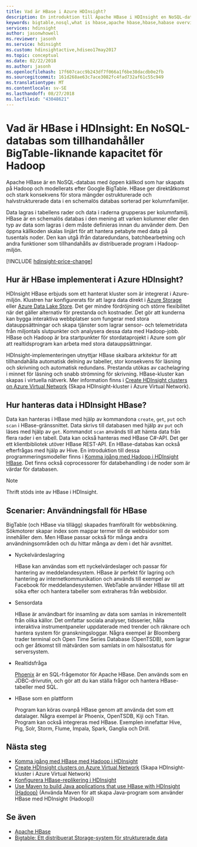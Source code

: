 ```yaml
---
title: Vad är HBase i Azure HDInsight?
description: En introduktion till Apache HBase i HDInsight en NoSQL-databas som bygger på Hadoop. Läs mer om användningsfall och jämför HBase med andra Hadoop-kluster.
keywords: bigtable,nosql,what is hbase,apache hbase,hbase,habase overview,
services: hdinsight
author: jasonwhowell
ms.reviewer: jasonh
ms.service: hdinsight
ms.custom: hdinsightactive,hdiseo17may2017
ms.topic: conceptual
ms.date: 02/22/2018
ms.author: jasonh
ms.openlocfilehash: 17f607cacc9b243df7f066a1f6be38dacdb0e2fb
ms.sourcegitcommit: 161d268ae63c7ace3082fc4fad732af61c55c949
ms.translationtype: MT
ms.contentlocale: sv-SE
ms.lasthandoff: 08/27/2018
ms.locfileid: "43048621"
---
```

# <a name="what-is-hbase-in-hdinsight-a-nosql-database-that-provides-bigtable-like-capabilities-for-hadoop"></a>Vad är HBase i HDInsight: En NoSQL-databas som tillhandahåller BigTable-liknande kapacitet för Hadoop
Apache HBase är en NoSQL-databas med öppen källkod som har skapats på Hadoop och modellerats efter Google BigTable. HBase ger direktåtkomst och stark konsekvens för stora mängder ostrukturerade och halvstrukturerade data i en schemalös databas sorterad per kolumnfamiljer.

Data lagras i tabellens rader och data i raderna grupperas per kolumnfamilj. HBase är en schemalös databas i den mening att varken kolumner eller den typ av data som lagras i dem måste definieras innan du använder dem. Den öppna källkoden skalas linjärt för att hantera petabyte med data på tusentals noder. Den kan utgå ifrån dataredundans, batchbearbetning och andra funktioner som tillhandahålls av distribuerade program i Hadoop-miljön.

[!INCLUDE [hdinsight-price-change](../../../includes/hdinsight-enhancements.md)]

## <a name="how-is-hbase-implemented-in-azure-hdinsight"></a>Hur är HBase implementerat i Azure HDInsight?
HDInsight HBase erbjuds som ett hanterat kluster som är integrerat i Azure-miljön. Klustren har konfigurerats för att lagra data direkt i [Azure Storage](./../hdinsight-hadoop-use-blob-storage.md) eller [Azure Data Lake Store](./../hdinsight-hadoop-use-data-lake-store.md). Det ger mindre fördröjning och större flexibilitet när det gäller alternativ för prestanda och kostnader. Det gör att kunderna kan bygga interaktiva webbplatser som fungerar med stora datauppsättningar och skapa tjänster som lagrar sensor- och telemetridata från miljontals slutpunkter och analysera dessa data med Hadoop-jobb. HBase och Hadoop är bra startpunkter för stordataprojekt i Azure som gör att realtidsprogram kan arbeta med stora datauppsättningar.

HDInsight-implementeringen utnyttjar HBase skalbara arkitektur för att tillhandahålla automatisk delning av tabeller, stor konsekvens för läsning och skrivning och automatisk redundans. Prestanda utökas av cachelagring i minnet för läsning och snabb strömning för skrivning. HBase-kluster kan skapas i virtuella nätverk. Mer information finns i [Create HDInsight clusters on Azure Virtual Network](./apache-hbase-provision-vnet.md) (Skapa HDInsight-kluster i Azure Virtual Network).

## <a name="how-is-data-managed-in-hdinsight-hbase"></a>Hur hanteras data i HDInsight HBase?
Data kan hanteras i HBase med hjälp av kommandona `create`, `get`, `put` och `scan` i HBase-gränssnittet. Data skrivs till databasen med hjälp av `put` och läses med hjälp av `get`. Kommandot `scan` används till att hämta data från flera rader i en tabell. Data kan också hanteras med HBase C#-API. Det ger ett klientbibliotek utöver HBase REST-API. En HBase-databas kan också efterfrågas med hjälp av Hive. En introduktion till dessa programmeringsmodeller finns i [Komma igång med Hadoop i HDInsight HBase](./apache-hbase-tutorial-get-started-linux.md). Det finns också coprocessorer för databehandling i de noder som är värdar för databasen.

> [!NOTE]
> Thrift stöds inte av HBase i HDInsight.
>

## <a name="scenarios-use-cases-for-hbase"></a>Scenarier: Användningsfall för HBase
BigTable (och HBase via tillägg) skapades framförallt för webbsökning. Sökmotorer skapar index som mappar termer till de webbsidor som innehåller dem. Men HBase passar också för många andra användningsområden och du hittar många av dem i det här avsnittet.

* Nyckelvärdeslagring
  
    HBase kan användas som ett nyckelvärdeslager och passar för hantering av meddelandesystem. HBase är perfekt för lagring och hantering av internetkommunikation och används till exempel av Facebook för meddelandesystemen. WebTable använder HBase till att söka efter och hantera tabeller som extraheras från webbsidor.
* Sensordata
  
    HBase är användbart för insamling av data som samlas in inkrementellt från olika källor. Det omfattar sociala analyser, tidsserier, hålla interaktiva instrumentpaneler uppdaterade med trender och räknare och hantera system för granskningsloggar. Några exempel är Bloomberg trader terminal och Open Time Series Database (OpenTSDB), som lagrar och ger åtkomst till mätvärden som samlats in om hälsostatus för serversystem.
* Realtidsfråga
  
    [Phoenix](http://phoenix.apache.org/) är en SQL-frågemotor för Apache HBase. Den används som en JDBC-drivrutin, och gör att du kan ställa frågor och hantera HBase-tabeller med SQL.
* HBase som en plattform
  
    Program kan köras ovanpå HBase genom att använda det som ett datalager. Några exempel är Phoenix, OpenTSDB, Kiji och Titan. Program kan också integreras med HBase. Exemplen innefattar Hive, Pig, Solr, Storm, Flume, Impala, Spark, Ganglia och Drill.

## <a name="next-steps"></a>Nästa steg
* [Komma igång med HBase med Hadoop i HDInsight](./apache-hbase-tutorial-get-started-linux.md)
* [Create HDInsight clusters on Azure Virtual Network](./apache-hbase-provision-vnet.md) (Skapa HDInsight-kluster i Azure Virtual Network)
* [Konfigurera HBase-replikering i HDInsight](apache-hbase-replication.md)
* [Use Maven to build Java applications that use HBase with HDInsight (Hadoop)](./apache-hbase-build-java-maven-linux.md) (Använda Maven för att skapa Java-program som använder HBase med HDInsight (Hadoop))

## <a name="see-also"></a>Se även
* [Apache HBase](https://hbase.apache.org/)
* [Bigtable: Ett distribuerat Storage-system för strukturerade data](http://research.google.com/archive/bigtable.html)




